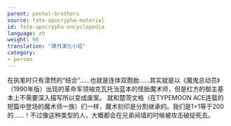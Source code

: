 ```yaml
---
parent: pentel-brothers
source: fate-apocrypha-material
id: fate-apocrypha-encyclopedia
language: zh
weight: 90
translation: "譯月漢化小组"
category:
- person
---
```


在执笔时只有漠然的“结合”……也就是连体双胞胎……其实就是以《魔鬼总动员》（1990年版）出现的革命军领袖克瓦托当蓝本的怪胎魔术师，但是红方的御主基本上不需要深入描写所以变成废案。
就和楚茨文格（在TYPEMOON ACE连载的短篇中登场的魔术师一族）们一样，魔术刻印是分割继承的。我们是1+1等于200的……！不过像这种类型的人，大概都会在兄弟阋墙的时候被攻击破绽死去。
